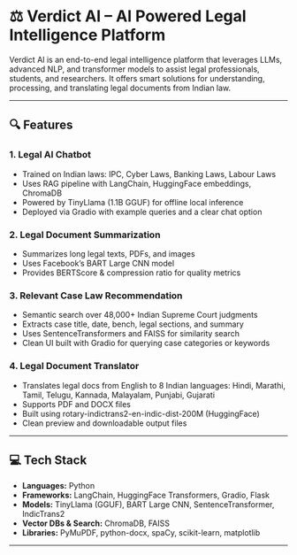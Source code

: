 # ⚖️ Verdict AI – AI Powered Legal Intelligence Platform

Verdict AI is an end-to-end legal intelligence platform that leverages LLMs, advanced NLP, and transformer models to assist legal professionals, students, and researchers. It offers smart solutions for understanding, processing, and translating legal documents from Indian law.

---

## 🔍 Features

### 1. **Legal AI Chatbot**
- Trained on Indian laws: IPC, Cyber Laws, Banking Laws, Labour Laws
- Uses RAG pipeline with LangChain, HuggingFace embeddings, ChromaDB
- Powered by TinyLlama (1.1B GGUF) for offline local inference
- Deployed via Gradio with example queries and a clear chat option

### 2. **Legal Document Summarization**
- Summarizes long legal texts, PDFs, and images
- Uses Facebook’s BART Large CNN model
- Provides BERTScore & compression ratio for quality metrics

### 3. **Relevant Case Law Recommendation**
- Semantic search over 48,000+ Indian Supreme Court judgments
- Extracts case title, date, bench, legal sections, and summary
- Uses SentenceTransformers and FAISS for similarity search
- Clean UI built with Gradio for querying case categories or keywords

### 4. **Legal Document Translator**
- Translates legal docs from English to 8 Indian languages:
  Hindi, Marathi, Tamil, Telugu, Kannada, Malayalam, Punjabi, Gujarati
- Supports PDF and DOCX files
- Built using rotary-indictrans2-en-indic-dist-200M (HuggingFace)
- Clean preview and downloadable output files

---

## 💻 Tech Stack

- **Languages:** Python
- **Frameworks:** LangChain, HuggingFace Transformers, Gradio, Flask
- **Models:** TinyLlama (GGUF), BART Large CNN, SentenceTransformer, IndicTrans2
- **Vector DBs & Search:** ChromaDB, FAISS
- **Libraries:** PyMuPDF, python-docx, spaCy, scikit-learn, matplotlib

---

